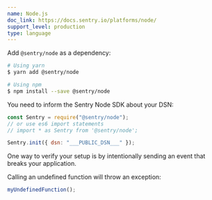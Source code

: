 ```yaml
---
name: Node.js
doc_link: https://docs.sentry.io/platforms/node/
support_level: production
type: language
---
```


Add `@sentry/node` as a dependency:

```bash
# Using yarn
$ yarn add @sentry/node

# Using npm
$ npm install --save @sentry/node
```

You need to inform the Sentry Node SDK about your DSN:

```javascript
const Sentry = require("@sentry/node");
// or use es6 import statements
// import * as Sentry from '@sentry/node';

Sentry.init({ dsn: "___PUBLIC_DSN___" });
```

One way to verify your setup is by intentionally sending an event that breaks your application.

Calling an undefined function will throw an exception:

```js
myUndefinedFunction();
```
